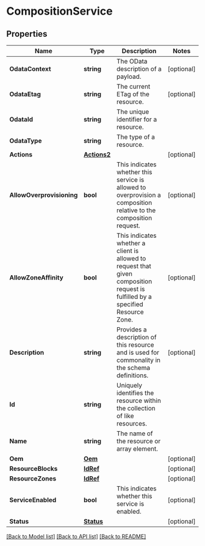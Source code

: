 # CompositionService

## Properties
Name | Type | Description | Notes
------------ | ------------- | ------------- | -------------
**OdataContext** | **string** | The OData description of a payload. | [optional] 
**OdataEtag** | **string** | The current ETag of the resource. | [optional] 
**OdataId** | **string** | The unique identifier for a resource. | 
**OdataType** | **string** | The type of a resource. | 
**Actions** | [**Actions2**](Actions_2.md) |  | [optional] 
**AllowOverprovisioning** | **bool** | This indicates whether this service is allowed to overprovision a composition relative to the composition request. | [optional] 
**AllowZoneAffinity** | **bool** | This indicates whether a client is allowed to request that given composition request is fulfilled by a specified Resource Zone. | [optional] 
**Description** | **string** | Provides a description of this resource and is used for commonality  in the schema definitions. | [optional] 
**Id** | **string** | Uniquely identifies the resource within the collection of like resources. | 
**Name** | **string** | The name of the resource or array element. | 
**Oem** | [**Oem**](Oem.md) |  | [optional] 
**ResourceBlocks** | [**IdRef**](idRef.md) |  | [optional] 
**ResourceZones** | [**IdRef**](idRef.md) |  | [optional] 
**ServiceEnabled** | **bool** | This indicates whether this service is enabled. | [optional] 
**Status** | [**Status**](Status.md) |  | [optional] 

[[Back to Model list]](../README.md#documentation-for-models) [[Back to API list]](../README.md#documentation-for-api-endpoints) [[Back to README]](../README.md)


